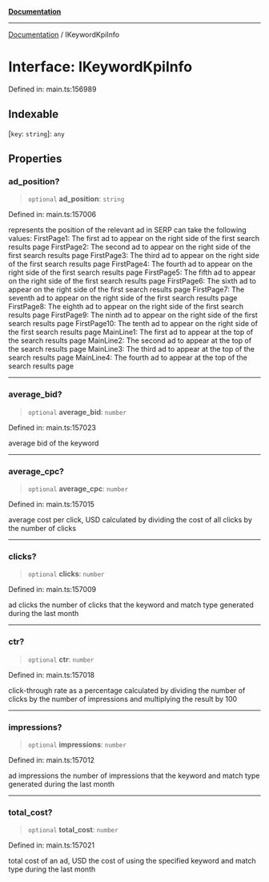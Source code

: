[**Documentation**](../README.md)

***

[Documentation](../README.md) / IKeywordKpiInfo

# Interface: IKeywordKpiInfo

Defined in: main.ts:156989

## Indexable

\[`key`: `string`\]: `any`

## Properties

### ad\_position?

> `optional` **ad\_position**: `string`

Defined in: main.ts:157006

represents the position of the relevant ad in SERP
can take the following values:
FirstPage1: The first ad to appear on the right side of the first search results page
FirstPage2: The second ad to appear on the right side of the first search results page
FirstPage3: The third ad to appear on the right side of the first search results page
FirstPage4: The fourth ad to appear on the right side of the first search results page
FirstPage5: The fifth ad to appear on the right side of the first search results page
FirstPage6: The sixth ad to appear on the right side of the first search results page
FirstPage7: The seventh ad to appear on the right side of the first search results page
FirstPage8: The eighth ad to appear on the right side of the first search results page
FirstPage9: The ninth ad to appear on the right side of the first search results page
FirstPage10: The tenth ad to appear on the right side of the first search results page
MainLine1: The first ad to appear at the top of the search results page
MainLine2: The second ad to appear at the top of the search results page
MainLine3: The third ad to appear at the top of the search results page
MainLine4: The fourth ad to appear at the top of the search results page

***

### average\_bid?

> `optional` **average\_bid**: `number`

Defined in: main.ts:157023

average bid of the keyword

***

### average\_cpc?

> `optional` **average\_cpc**: `number`

Defined in: main.ts:157015

average cost per click, USD
calculated by dividing the cost of all clicks by the number of clicks

***

### clicks?

> `optional` **clicks**: `number`

Defined in: main.ts:157009

ad clicks
the number of clicks that the keyword and match type generated during the last month

***

### ctr?

> `optional` **ctr**: `number`

Defined in: main.ts:157018

click-through rate as a percentage
calculated by dividing the number of clicks by the number of impressions and multiplying the result by 100

***

### impressions?

> `optional` **impressions**: `number`

Defined in: main.ts:157012

ad impressions
the number of impressions that the keyword and match type generated during the last month

***

### total\_cost?

> `optional` **total\_cost**: `number`

Defined in: main.ts:157021

total cost of an ad, USD
the cost of using the specified keyword and match type during the last month
